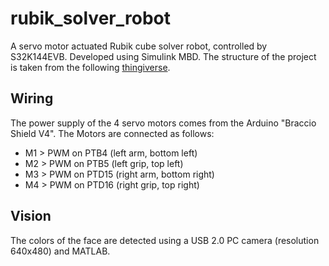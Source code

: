 # rubik_solver_robot
A servo motor actuated Rubik cube solver robot, controlled by S32K144EVB. Developed using Simulink MBD.
The structure of the project is taken from the following [thingiverse](https://www.thingiverse.com/thing:3826740).

## Wiring
The power supply of the 4 servo motors comes from the Arduino "Braccio Shield V4". The Motors are connected as follows:

 - M1 > PWM on PTB4 (left arm, bottom left)
 - M2 > PWM on PTB5 (left grip, top left)
 - M3 > PWM on PTD15 (right arm, bottom right)
 - M4 > PWM on PTD16 (right grip, top right)

## Vision
The colors of the face are detected using a USB 2.0 PC camera (resolution 640x480) and MATLAB.
